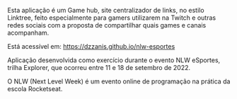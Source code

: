 Esta aplicação é um Game hub, site centralizador de links, no estilo Linktree, feito especialmente para gamers utilizarem na Twitch e outras redes sociais com a proposta de compartilhar quais games e canais acompanham.

Está acessível em: https://dzzanis.github.io/nlw-esportes

Aplicação desenvolvida como exercício durante o evento NLW eSportes, trilha Explorer, que ocorreu entre 11 e 18 de setembro de 2022.

O NLW (Next Level Week) é um evento online de programação na prática da escola Rocketseat.
